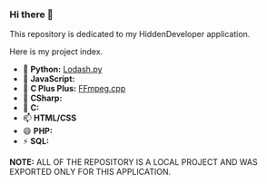 ### Hi there 👋

This repository is dedicated to my HiddenDeveloper application. 

Here is my project index.

- 🔭 **Python:** [Lodash.py](https://github.com/SkylarFS/lodash)
- 🌱 **JavaScript:**
- 👯 **C Plus Plus:** [FFmpeg.cpp](https://github.com/SkylarFS/FFmpeg.cpp)
- 🤔 **CSharp:**
- 💬 **C:**
- 📫 **HTML/CSS**
- 😄 **PHP:**
- ⚡ **SQL:**

**NOTE:** ALL OF THE REPOSITORY IS A LOCAL PROJECT AND WAS EXPORTED ONLY FOR THIS APPLICATION.
